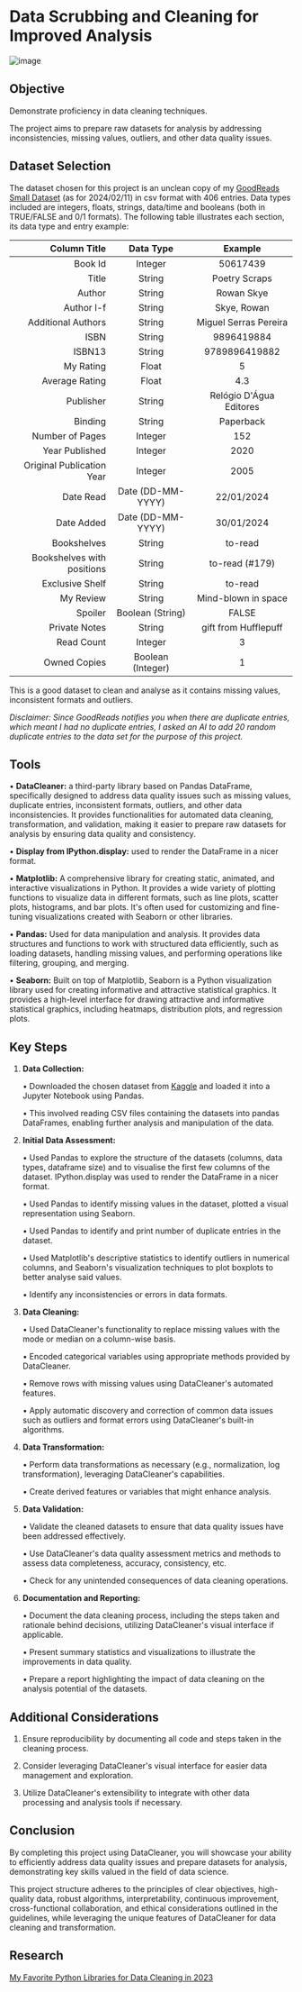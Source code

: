 # Data Scrubbing and Cleaning for Improved Analysis

![image](https://github.com/westrany/Data-Scrubbing-and-Cleaning-for-Improved-Analysis/assets/69496007/9734c233-c8f8-400a-96b1-327bb3215bf3)

## Objective  

Demonstrate proficiency in data cleaning techniques.  

The project aims to prepare raw datasets for analysis by addressing inconsistencies, missing values, outliers, and other data quality issues.

## Dataset Selection  

The dataset chosen for this project is an unclean copy of my [GoodReads Small Dataset](https://www.kaggle.com/datasets/mariafitas/goodreads-small-dataset) (as for 2024/02/11) in csv format with 406 entries. Data types included are integers, floats, strings, data/time and booleans (both in TRUE/FALSE and 0/1 formats). The following table illustrates each section, its data type and entry example:  

| Column Title                  | Data Type      | Example                                                        |
|-------------------------------:|:----------------:|:----------------------------------------------------------------:|
| Book Id                       | Integer        | 50617439                                                       |
| Title                         | String         | Poetry Scraps                                                  |
| Author                        | String         | Rowan Skye                                                     |
| Author l-f                    | String         | Skye, Rowan                                                    |
| Additional Authors            | String         | Miguel Serras Pereira                                          |
| ISBN                          | String         | 9896419884                                                     |
| ISBN13                        | String         | 9789896419882                                                  |
| My Rating                     | Float          | 5                                                              |
| Average Rating                | Float          | 4.3                                                              |
| Publisher                     | String         | Relógio D'Água Editores                                        |
| Binding                       | String         | Paperback                                                      |
| Number of Pages               | Integer        | 152                                                            |
| Year Published                | Integer        | 2020                                                           |
| Original Publication Year     | Integer        | 2005                                                           |
| Date Read                     | Date (DD-MM-YYYY)         | 22/01/2024                                          |
| Date Added                    | Date (DD-MM-YYYY)          | 30/01/2024                                         |
| Bookshelves                   | String         | to-read                                                        |
| Bookshelves with positions    | String         | to-read (#179)                                                 |
| Exclusive Shelf               | String         | to-read                                                        |
| My Review                     | String         | Mind-blown in space                                            |
| Spoiler                       | Boolean (String)         | FALSE                                                |
| Private Notes                 | String         | gift from Hufflepuff                                           |
| Read Count                    | Integer        | 3                                                              |
| Owned Copies                  | Boolean (Integer)        | 1                                                    |  

This is a good dataset to clean and analyse as it contains missing values, inconsistent formats and outliers.  

*Disclaimer: Since GoodReads notifies you when there are duplicate entries, which meant I had no duplicate entries, I asked an AI to add 20 random duplicate entries to the data set for the purpose of this project.*

## Tools  

• **DataCleaner:** a third-party library based on Pandas DataFrame, specifically designed to address data quality issues such as missing values, duplicate entries, inconsistent formats, outliers, and other data inconsistencies. It provides functionalities for automated data cleaning, transformation, and validation, making it easier to prepare raw datasets for analysis by ensuring data quality and consistency.   

• **Display from IPython.display:** used to render the DataFrame in a nicer format.

• **Matplotlib:** A comprehensive library for creating static, animated, and interactive visualizations in Python. It provides a wide variety of plotting functions to visualize data in different formats, such as line plots, scatter plots, histograms, and bar plots. It's often used for customizing and fine-tuning visualizations created with Seaborn or other libraries.

• **Pandas:** Used for data manipulation and analysis. It provides data structures and functions to work with structured data efficiently, such as loading datasets, handling missing values, and performing operations like filtering, grouping, and merging.

• **Seaborn:** Built on top of Matplotlib, Seaborn is a Python visualization library used for creating informative and attractive statistical graphics. It provides a high-level interface for drawing attractive and informative statistical graphics, including heatmaps, distribution plots, and regression plots.

## Key Steps  

1. **Data Collection:**  

      • Downloaded the chosen dataset from [Kaggle](https://www.kaggle.com/datasets/mariafitas/goodreads-small-dataset) and loaded it into a Jupyter Notebook using Pandas.   

      • This involved reading CSV files containing the datasets into pandas DataFrames, enabling further analysis and manipulation of the data.
   
2. **Initial Data Assessment:**
   
      • Used Pandas to explore the structure of the datasets (columns, data types, dataframe size) and to visualise the first few columns of the dataset. IPython.display was used to render the DataFrame in a nicer format.
   
      • Used Pandas to identify missing values in the dataset, plotted a visual representation using Seaborn.

      • Used Pandas to identify and print number of duplicate entries in the dataset.  

      • Used Matplotlib's descriptive statistics to identify outliers in numerical columns, and Seaborn's visualization techniques to plot boxplots to better analyse said values.

      • Identify any inconsistencies or errors in data formats.
   
3. **Data Cleaning:**
   
      • Used DataCleaner's functionality to replace missing values with the mode or median on a column-wise basis.
   
      • Encoded categorical variables using appropriate methods provided by DataCleaner.  

      • Remove rows with missing values using DataCleaner's automated features.  

      • Apply automatic discovery and correction of common data issues such as outliers and format errors using DataCleaner's built-in algorithms.  

   
4. **Data Transformation:**
   
      • Perform data transformations as necessary (e.g., normalization, log transformation), leveraging DataCleaner's capabilities.
   
      • Create derived features or variables that might enhance analysis.
   
8. **Data Validation:**
   
      • Validate the cleaned datasets to ensure that data quality issues have been addressed effectively.
   
      • Use DataCleaner's data quality assessment metrics and methods to assess data completeness, accuracy, consistency, etc.
   
      • Check for any unintended consequences of data cleaning operations.
   
10. **Documentation and Reporting:**
    
      • Document the data cleaning process, including the steps taken and rationale behind decisions, utilizing DataCleaner's visual interface if applicable.
    
      • Present summary statistics and visualizations to illustrate the improvements in data quality.
    
      • Prepare a report highlighting the impact of data cleaning on the analysis potential of the datasets.
    

## Additional Considerations  
1. Ensure reproducibility by documenting all code and steps taken in the cleaning process.
   
2. Consider leveraging DataCleaner's visual interface for easier data management and exploration.
   
3. Utilize DataCleaner's extensibility to integrate with other data processing and analysis tools if necessary.

## Conclusion  

By completing this project using DataCleaner, you will showcase your ability to efficiently address data quality issues and prepare datasets for analysis, demonstrating key skills valued in the field of data science.  


This project structure adheres to the principles of clear objectives, high-quality data, robust algorithms, interpretability, continuous improvement, cross-functional collaboration, and ethical considerations outlined in the guidelines, while leveraging the unique features of DataCleaner for data cleaning and transformation.  

## Research   

[My Favorite Python Libraries for Data Cleaning in 2023](https://medium.com/@tubelwj/my-favorite-python-libraries-for-data-cleaning-in-2023-c475830dacbb)
